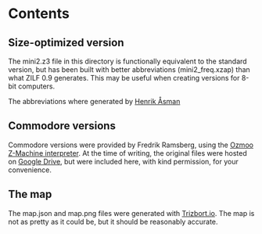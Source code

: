 # Contents

## Size-optimized version

The mini2.z3 file in this directory is functionally equivalent to the
standard version, but has been built with better abbreviations
(mini2_freq.xzap) than what ZILF 0.9 generates. This may be useful
when creating versions for 8-bit computers.

The abbreviations where generated by [Henrik
Åsman](https://github.com/heasm66/mini_zork_2_z3)

## Commodore versions

Commodore versions were provided by Fredrik Ramsberg, using the [Ozmoo
Z-Machine interpreter](https://github.com/johanberntsson/ozmoo). At
the time of writing, the original files were hosted on [Google
Drive](https://drive.google.com/drive/folders/1XOcXwgEb9J88MLPxtC4TbCbKsZFR_TJf),
but were included here, with kind permission, for your convenience.

## The map

The map.json and map.png files were generated with
[Trizbort.io](http://www.trizbort.io). The map is not as pretty as it
could be, but it should be reasonably accurate.
